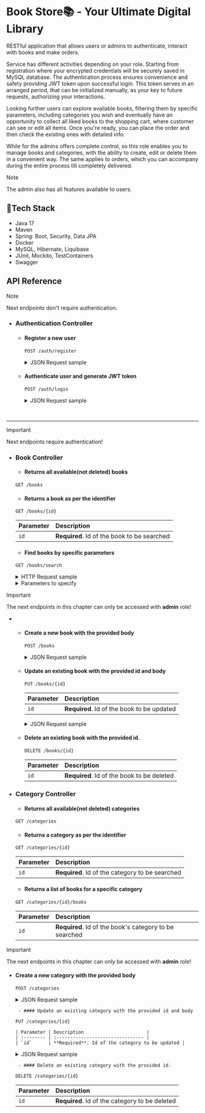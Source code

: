 # Book Store📚 - Your Ultimate Digital Library

RESTful application that allows users or admins to authenticate, interact with books and make orders. 

Service has different activities depending on your role. 
Starting from registration where your encrypted credentials will be securely saved in MySQL database.
The authentication process ensures convenience and safety providing JWT token upon successful login. 
This token serves in an arranged period, that can be initialized manually, as your key to future requests, authorizing your interactions.

Looking further users can explore available books, filtering them by specific parameters, including categories you wish and eventually have an opportunity to collect all liked books to the shopping cart, where customer can see or edit all items. Once you're ready, you can place the order and then check the existing ones with detailed info.

While for the admins offers complete control, so this role enables you to manage books and categories, with the ability to create, edit or delete them in a convenient way. The same applies to orders, which you can accompany during the entire process till completely delivered.
> [!NOTE]
> The admin also has all features available to users.

## 🔮Tech Stack

- Java 17
- Maven
- Spring: Boot, Security, Data JPA
- Docker
- MySQL, Hibernate, Liquibase
- JUnit, Mockito, TestContainers
- Swagger
  

## API Reference
> [!NOTE]
> Next endpoints don't require authentication.

- ### Authentication Controller
    - #### Register a new user


      ```http
      POST /auth/register
      ```
      <details><summary>JSON Request sample</summary>
        
         ```json
          
      {
        "email": "customer@mail.com",
        "password": "secret",
        "repeatPassword": "secret",
        "firstName": "Important",
        "lastName": "Customer",
        "shippingAddress": "Springfield"
      }
        ```
      
      </details>

    - #### Authenticate user and generate JWT token
    
      ```http
      POST /auth/login
      ```
      
      <details><summary>JSON Request sample</summary>
        
        ```json
      {
        "email": "admin@mail.com",
        "password": "securePassword123"
      }
        ```
      </details>
&emsp;

___
> [!IMPORTANT]
> Next endpoints require authentication!

- ### Book Controller
  
   - #### Returns all available(not deleted) books
    
    ```http
    GET /books
    ```
    
   - #### Returns a book as per the identifier
    
    ```http
    GET /books/{id}
    ```
    | Parameter | Description                       |
    | :-------- | :-------------------------------- |
    | `id`      | **Required**. Id of the book to be searched |
    
    
    
   - #### Find books by specific parameters
    
    ```http
    GET /books/search
    ```
  <details><summary>HTTP Request sample</summary>
    
  ```HTTP
  GET /books/search?title=raven&category=1&author=vasyl
    ```
    </details>
    
    <details><summary>Parameters to specify</summary>

    | Parameter | Description                       |
    | :-------- | :-------------------------------- |
    | `title`   | Title of the book to be searched. The flexible parameter, returns all similar options.|
    | `author`   | Author of the book to be searched.|
    | `isbn`   | International Standard Book Number of the book to be searched.|
    | `category`   | Category id of the book to be searched.|
    | `priceFrom`   | Minimal price of the book to be searched.|
    | `priceTo`   | Minimal price of the book to be searched.|
  
   </details>
    
> [!IMPORTANT]
> The next endpoints in this chapter can only be accessed with **admin** role!

-
  - #### Create a new book with the provided body
    
    ```http
    POST /books
    ```
      <details><summary>JSON Request sample</summary>
        
      ```json
        {
          "title": "Black Raven",
          "author": "Vasyl Shkliar",
          "price": 150,
          "isbn": "9781429964371",
          "description": "string",
          "categoryIds": [
          ],
          "coverImage": "string"
        }
      ```
      </details>

   - #### Update an existing book with the provided id and body
    
     ```http
     PUT /books/{id}
     ```
        | Parameter | Description                       |
        | :-------- | :-------------------------------- |
        | `id`      | **Required**. Id of the book to be updated |
      
      <details><summary>JSON Request sample</summary>
        
      ```json
      {
        "title": "Black Raven",
        "author": "Vasyl Shkliar",
        "price": 150,
        "isbn": "9781429964371",
        "description": "string",
        "categoryIds": [
          
        ],
        "coverImage": "string"
      }
      ```
      </details>
      
   - #### Delete an existing book with the provided id.
    
      ```http
      DELETE /books/{id}
      ```
      | Parameter | Description                       |
      | :-------- | :-------------------------------- |
      | `id`      | **Required**. Id of the book to be deleted |


- ### Category Controller
  
   - #### Returns all available(not deleted) categories
    
    ```http
    GET /categories
    ```

   - #### Returns a category as per the identifier
    
    ```http
    GET /categories/{id}
    ```
    | Parameter | Description                       |
    | :-------- | :-------------------------------- |
    | `id`      | **Required**. Id of the category to be searched |

   - #### Returns a list of books for a specific category
    
    ```http
    GET /categories/{id}/books
    ```
    | Parameter | Description                       |
    | :-------- | :-------------------------------- |
    | `id`      | **Required**. Id of the book's category to be searched |

> [!IMPORTANT]
> The next endpoints in this chapter can only be accessed with **admin** role!

  - #### Create a new category with the provided body
    
    ```http
    POST /categories
    ```
      <details><summary>JSON Request sample</summary>
        
      ```json
        {
          "name": "Crime",
          "description": "some info"
        }
      ```
      </details>
      
         - #### Update an existing category with the provided id and body
    
     ```http
     PUT /categories/{id}
     ```
        | Parameter | Description                       |
        | :-------- | :-------------------------------- |
        | `id`      | **Required**. Id of the category to be updated |
      
      <details><summary>JSON Request sample</summary>
        
      ```json
        {
          "name": "Crime",
          "description": "some info"
        }
      ```
      </details>

         - #### Delete an existing category with the provided id.
    
      ```http
      DELETE /categories/{id}
      ```
      | Parameter | Description                       |
      | :-------- | :-------------------------------- |
      | `id`      | **Required**. Id of the category to be deleted |




